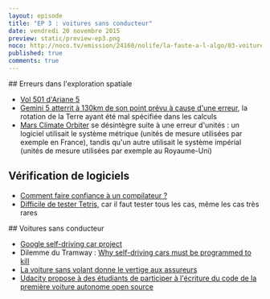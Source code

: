 ```yaml
---
layout: episode
title: "EP 3 : voitures sans conducteur"
date: vendredi 20 novembre 2015
preview: static/preview-ep3.png
noco: http://noco.tv/emission/24160/nolife/la-faute-a-l-algo/03-voitures-sans-conducteurs
published: true
comments: true
---
```


## Erreurs dans l'exploration spatiale

- [Vol 501 d'Ariane 5](https://fr.wikipedia.org/wiki/Vol_501_d'Ariane_5)
- [Gemini 5 atterrit à 130km de son point prévu à cause d'une erreur](https://books.google.fr/books?id=c8PpO58QwowC&lpg=PA320&ots=PWrAGdu0WZ&dq=gemini%205%20computer%20error&hl=fr&pg=PA320#v=onepage&q&f=false), la rotation de la Terre ayant été mal spécifiée dans les calculs
- [Mars Climate Orbiter](https://fr.wikipedia.org/wiki/Mars_Climate_Orbiter) se désintègre suite à une erreur d'unités : un logiciel utilisait le système métrique (unités de mesure utilisées par exemple en France), tandis qu'un autre utilisait le système impérial (unités de mesure utilisées par exemple au Royaume-Uni)

## Vérification de logiciels

- [Comment faire confiance à un compilateur ?](https://interstices.info/jcms/n_52365/comment-faire-confiance-a-un-compilateur)
- [Difficile de tester Tetris](http://blog.jwhitham.org/2014/10/its-hard-to-test-software-even-simple.html), car il faut tester tous les cas, même les cas très rares

## Voitures sans conducteur

- [Google self-driving car project](https://www.google.com/selfdrivingcar/)
- Dilemme du Tramway : [Why self-driving cars must be programmed to kill](http://www.technologyreview.com/view/542626/why-self-driving-cars-must-be-programmed-to-kill/)
- [La voiture sans volant donne le vertige aux assureurs](http://www.lemonde.fr/economie/article/2015/09/14/la-voiture-sans-volant-donne-le-vertige-aux-assureurs_4756023_3234.html)
- [Udacity propose à des étudiants de participer à l'écriture du code de la première voiture autonome open source](https://www.udacity.com/self-driving-car)
